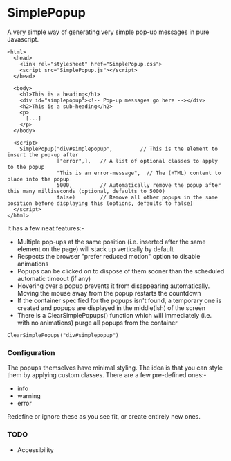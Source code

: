 # SimplePopup
A very simple way of generating very simple pop-up messages in pure Javascript. 

```
<html>
  <head>
    <link rel="stylesheet" href="SimplePopup.css">
    <script src="SimplePopup.js"></script>
  </head>

  <body>
    <h1>This is a heading</h1>
    <div id="simplepopup"><!-- Pop-up messages go here --></div>
    <h2>This is a sub-heading</h2>
    <p>
      [...]
    </p>
  </body>

  <script>
    SimplePopup("div#simplepopup",         // This is the element to insert the pop-up after
                ["error",],   // A list of optional classes to apply to the popup
                "This is an error-message",  // The (HTML) content to place into the popup
                5000,         // Automatically remove the popup after this many milliseconds (optional, defaults to 5000)
                false)        // Remove all other popups in the same position before displaying this (options, defaults to false)
  </script>
</html>
```

It has a few neat features:-
- Multiple pop-ups at the same position (i.e. inserted after the same element on the page) will stack up vertically by default
- Respects the browser "prefer reduced motion" option to disable animations
- Popups can be clicked on to dispose of them sooner than the scheduled automatic timeout (if any)
- Hovering over a popup prevents it from disappearing automatically. Moving the mouse away from the popup restarts the countdown
- If the container specified for the popups isn't found, a temporary one is created and popups are displayed in the middle(ish) of the screen
- There is a ClearSimplePopups() function which will immediately (i.e. with no animations) purge all popups from the container

```
ClearSimplePopups("div#simplepopup")
```


### Configuration
The popups themselves have minimal styling. The idea is that you can style them by applying custom classes.  There are a few pre-defined ones:-
- info
- warning
- error

Redefine or ignore these as you see fit, or create entirely new ones.

### TODO
- Accessibility


